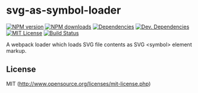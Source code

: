 # svg-as-symbol-loader
[![NPM version][npm-version-image]][npm-url] [![NPM downloads][npm-downloads-image]][npm-url] [![Dependencies][deps-image]][deps-url] [![Dev. Dependencies][dev-deps-image]][dev-deps-url] [![MIT License][license-image]][license-url] [![Build Status][travis-image]][travis-url]

A webpack loader which loads SVG file contents as SVG &lt;symbol&gt; element markup.

## License

MIT (http://www.opensource.org/licenses/mit-license.php)

[deps-image]: https://img.shields.io/david/bhovhannes/svg-as-symbol-loader.svg
[deps-url]: https://david-dm.org/bhovhannes/svg-as-symbol-loader

[dev-deps-image]: https://img.shields.io/david/dev/bhovhannes/svg-as-symbol-loader.svg
[dev-deps-url]: https://david-dm.org/bhovhannes/svg-as-symbol-loader#info=devDependencies

[license-image]: http://img.shields.io/badge/license-MIT-blue.svg?style=flat
[license-url]: LICENSE

[npm-url]: https://www.npmjs.org/package/svg-as-symbol-loader
[npm-version-image]: https://img.shields.io/npm/v/svg-as-symbol-loader.svg?style=flat
[npm-downloads-image]: https://img.shields.io/npm/dm/svg-as-symbol-loader.svg?style=flat

[travis-url]: https://travis-ci.org/bhovhannes/svg-as-symbol-loader
[travis-image]: https://img.shields.io/travis/bhovhannes/svg-as-symbol-loader.svg?style=flat